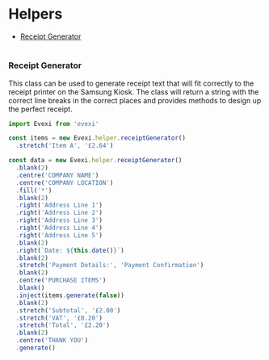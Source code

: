 # Helpers

* [Receipt Generator](#Receipt-generator)

#

### Receipt Generator
This class can be used to generate receipt text that will fit correctly to the receipt printer on the Samsung Kiosk. The class will return a string with the correct line breaks in the correct places and provides methods to design up the perfect receipt.

````typescript
import Evexi from 'evexi'

const items = new Evexi.helper.receiptGenerator()
  .stretch('Item A', '£2.64')

const data = new Evexi.helper.receiptGenerator()
  .blank(2)
  .centre('COMPANY NAME')
  .centre('COMPANY LOCATION')
  .fill('*')
  .blank(2)
  .right('Address Line 1')
  .right('Address Line 2')
  .right('Address Line 3')
  .right('Address Line 4')
  .right('Address Line 5')
  .blank(2)
  .right(`Date: ${this.date()}`)
  .blank(2)
  .stretch('Payment Details:', 'Payment Confirmation')
  .blank(2)
  .centre('PURCHASE ITEMS')
  .blank()
  .inject(items.generate(false))
  .blank(2)
  .stretch('Subtotal', '£2.00')
  .stretch('VAT', '£0.20')
  .stretch('Total', '£2.20')
  .blank(2)
  .centre('THANK YOU')
  .generate()
````